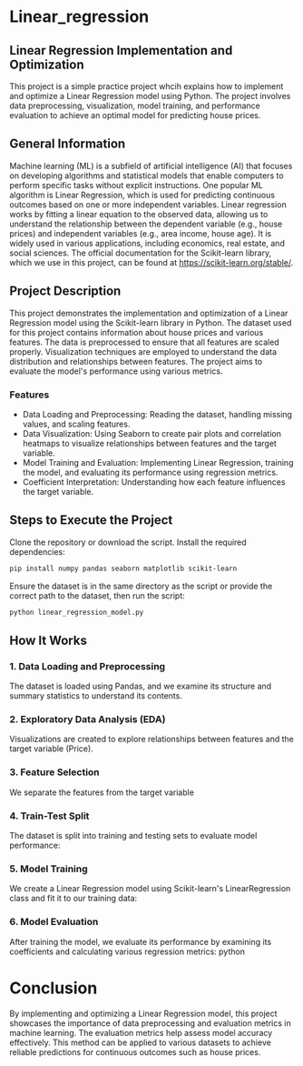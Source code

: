 # Linear_regression

## Linear Regression Implementation and Optimization
This project is a simple practice project whcih explains how to implement and optimize a Linear Regression model using Python. The project involves data preprocessing, visualization, model training, and performance evaluation to achieve an optimal model for predicting house prices.


## General Information
Machine learning (ML) is a subfield of artificial intelligence (AI) that focuses on developing algorithms and statistical models that enable computers to perform specific tasks without explicit instructions. One popular ML algorithm is Linear Regression, which is used for predicting continuous outcomes based on one or more independent variables.
Linear regression works by fitting a linear equation to the observed data, allowing us to understand the relationship between the dependent variable (e.g., house prices) and independent variables (e.g., area income, house age). It is widely used in various applications, including economics, real estate, and social sciences.
The official documentation for the Scikit-learn library, which we use in this project, can be found at https://scikit-learn.org/stable/.

## Project Description
This project demonstrates the implementation and optimization of a Linear Regression model using the Scikit-learn library in Python. The dataset used for this project contains information about house prices and various features. The data is preprocessed to ensure that all features are scaled properly. Visualization techniques are employed to understand the data distribution and relationships between features. The project aims to evaluate the model's performance using various metrics.
### Features
- Data Loading and Preprocessing: Reading the dataset, handling missing values, and scaling features.
- Data Visualization: Using Seaborn to create pair plots and correlation heatmaps to visualize relationships between features and the target variable.
- Model Training and Evaluation: Implementing Linear Regression, training the model, and evaluating its performance using regression metrics.
- Coefficient Interpretation: Understanding how each feature influences the target variable.

## Steps to Execute the Project

Clone the repository or download the script.
Install the required dependencies:
```bash
pip install numpy pandas seaborn matplotlib scikit-learn
```
Ensure the dataset is in the same directory as the script or provide the correct path to the dataset, then run the script:
```bash
python linear_regression_model.py
```
## How It Works
### 1. Data Loading and Preprocessing
The dataset is loaded using Pandas, and we examine its structure and summary statistics to understand its contents.
### 2. Exploratory Data Analysis (EDA)
Visualizations are created to explore relationships between features and the target variable (Price).

### 3. Feature Selection
We separate the features from the target variable

### 4. Train-Test Split
The dataset is split into training and testing sets to evaluate model performance:

### 5. Model Training
We create a Linear Regression model using Scikit-learn's LinearRegression class and fit it to our training data:

### 6. Model Evaluation
After training the model, we evaluate its performance by examining its coefficients and calculating various regression metrics:
python

# Conclusion
By implementing and optimizing a Linear Regression model, this project showcases the importance of data preprocessing and evaluation metrics in machine learning. The evaluation metrics help assess model accuracy effectively. This method can be applied to various datasets to achieve reliable predictions for continuous outcomes such as house prices.
